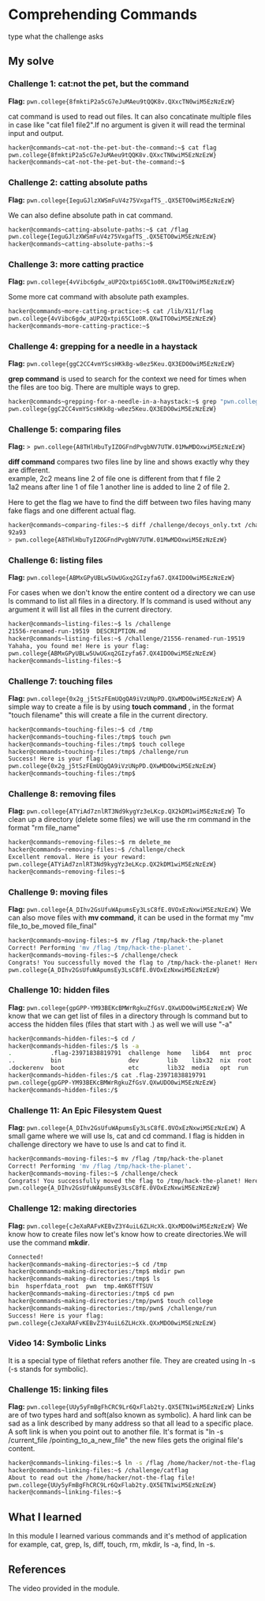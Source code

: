 # Comprehending Commands
type what the challenge asks

## My solve
### Challenge 1: cat:not the pet, but the command
**Flag:** `pwn.college{8fmktiP2a5cG7eJuMAeu9tQQK8v.QXxcTN0wiM5EzNzEzW}`

cat command is used to read out files. It can also concatinate multiple files in case like "cat file1 file2".If no argument is given it will read the terminal input and output.
```bash
hacker@commands~cat-not-the-pet-but-the-command:~$ cat flag
pwn.college{8fmktiP2a5cG7eJuMAeu9tQQK8v.QXxcTN0wiM5EzNzEzW}
hacker@commands~cat-not-the-pet-but-the-command:~$
```

### Challenge 2: catting absolute paths
**Flag:** `pwn.college{IeguGJlzXWSmFuV4z75VxgafTS_.QX5ETO0wiM5EzNzEzW}`

We can also define absolute path in cat command.
```bash
hacker@commands~catting-absolute-paths:~$ cat /flag
pwn.college{IeguGJlzXWSmFuV4z75VxgafTS_.QX5ETO0wiM5EzNzEzW}
hacker@commands~catting-absolute-paths:~$
```

### Challenge 3: more catting practice
**Flag:** `pwn.college{4vVibc6gdw_aUP2Qxtpi65C1o0R.QXwITO0wiM5EzNzEzW}`

Some more cat command with absolute path examples.
```bash
hacker@commands~more-catting-practice:~$ cat /lib/X11/flag
pwn.college{4vVibc6gdw_aUP2Qxtpi65C1o0R.QXwITO0wiM5EzNzEzW}
hacker@commands~more-catting-practice:~$
```

### Challenge 4: grepping for a needle in a haystack
**Flag:** `pwn.college{ggC2CC4vmYScsHKk8g-w8ez5Keu.QX3EDO0wiM5EzNzEzW}`

**grep command** is used to search for the context we need for times when the files are too big. There are multiple ways to grep.

```bash
hacker@commands~grepping-for-a-needle-in-a-haystack:~$ grep "pwn.college" /challenge/data.txt
pwn.college{ggC2CC4vmYScsHKk8g-w8ez5Keu.QX3EDO0wiM5EzNzEzW}
```

### Challenge 5: comparing files
**Flag:** `> pwn.college{A8THlHbuTyIZOGFndPvgbNV7UTW.01MwMDOxwiM5EzNzEzW}`

**diff command** compares two files line by line and shows exactly why they are different. 
<br>
example, 2c2 means line 2 of file one is different from that f file 2<br>
1a2 means after line 1 of file 1 another line is added to line 2 of file 2.

Here to get the flag we have to find the diff between two files having many fake flags and one different actual flag.


```bash
hacker@commands~comparing-files:~$ diff /challenge/decoys_only.txt /challenge/decoys_and_real.txt
92a93
> pwn.college{A8THlHbuTyIZOGFndPvgbNV7UTW.01MwMDOxwiM5EzNzEzW}
```

### Challenge 6: listing files
**Flag:** `pwn.college{ABMxGPyUBLw5UwUGxq2GIzyfa67.QX4IDO0wiM5EzNzEzW}`

For cases when we don't know the entire content od a directory we can use ls command to list all files in a directory.
If ls command is used without any argument it will list all files in the current directory.

```bash
hacker@commands~listing-files:~$ ls /challenge
21556-renamed-run-19519  DESCRIPTION.md
hacker@commands~listing-files:~$ /challenge/21556-renamed-run-19519
Yahaha, you found me! Here is your flag:
pwn.college{ABMxGPyUBLw5UwUGxq2GIzyfa67.QX4IDO0wiM5EzNzEzW}
hacker@commands~listing-files:~$
```

### Challenge 7: touching files
**Flag:** `pwn.college{0x2g_j5tSzFEmUQgQA9iVzUNpPD.QXwMDO0wiM5EzNzEzW}`
A simple way to create a file is by using **touch command** , in the format "touch filename" this will create a file in the current directory.

```bash
hacker@commands~touching-files:~$ cd /tmp
hacker@commands~touching-files:/tmp$ touch pwn
hacker@commands~touching-files:/tmp$ touch college
hacker@commands~touching-files:/tmp$ /challenge/run
Success! Here is your flag:
pwn.college{0x2g_j5tSzFEmUQgQA9iVzUNpPD.QXwMDO0wiM5EzNzEzW}
hacker@commands~touching-files:/tmp$
```

### Challenge 8: removing files
**Flag:** `pwn.college{ATYiAd7znlRT3Nd9kygYz3eLKcp.QX2kDM1wiM5EzNzEzW}`
To clean up a directory (delete some files) we will use the rm command in the format "rm file_name"
```bash
hacker@commands~removing-files:~$ rm delete_me
hacker@commands~removing-files:~$ /challenge/check
Excellent removal. Here is your reward:
pwn.college{ATYiAd7znlRT3Nd9kygYz3eLKcp.QX2kDM1wiM5EzNzEzW}
hacker@commands~removing-files:~$
```

### Challenge 9: moving files
**Flag:** `pwn.college{A_DIhv2GsUfuWApumsEy3LsC8fE.0VOxEzNxwiM5EzNzEzW}`
We can also move files with **mv command**, it can be used in the format my "mv file_to_be_moved file_final"
```bash
hacker@commands~moving-files:~$ mv /flag /tmp/hack-the-planet
Correct! Performing 'mv /flag /tmp/hack-the-planet'.
hacker@commands~moving-files:~$ /challenge/check
Congrats! You successfully moved the flag to /tmp/hack-the-planet! Here it is:
pwn.college{A_DIhv2GsUfuWApumsEy3LsC8fE.0VOxEzNxwiM5EzNzEzW}
```

### Challenge 10: hidden files
**Flag:** `pwn.college{gpGPP-YM93BEKcBMWrRgkuZfGsV.QXwUDO0wiM5EzNzEzW}`
We know that we can get list of files in a directory through ls command but to access the hidden files (files that start with .) as well we will use "-a"  
```bash
hacker@commands~hidden-files:~$ cd /
hacker@commands~hidden-files:/$ ls -a
.           .flag-23971838819791  challenge  home   lib64   mnt  proc  sbin  tmp
..          bin                   dev        lib    libx32  nix  root  srv   usr
.dockerenv  boot                  etc        lib32  media   opt  run   sys   var
hacker@commands~hidden-files:/$ cat .flag-23971838819791
pwn.college{gpGPP-YM93BEKcBMWrRgkuZfGsV.QXwUDO0wiM5EzNzEzW}
hacker@commands~hidden-files:/$
```


### Challenge 11: An Epic Filesystem Quest
**Flag:** `pwn.college{A_DIhv2GsUfuWApumsEy3LsC8fE.0VOxEzNxwiM5EzNzEzW}`
A small game where we will use ls, cat and cd command. I flag is hidden in challenge directory we have to use ls and cat to find it.
```bash
hacker@commands~moving-files:~$ mv /flag /tmp/hack-the-planet
Correct! Performing 'mv /flag /tmp/hack-the-planet'.
hacker@commands~moving-files:~$ /challenge/check
Congrats! You successfully moved the flag to /tmp/hack-the-planet! Here it is:
pwn.college{A_DIhv2GsUfuWApumsEy3LsC8fE.0VOxEzNxwiM5EzNzEzW}
```
### Challenge 12: making directories
**Flag:** `pwn.college{cJeXaRAFvKEBvZ3Y4uiL6ZLHcXk.QXxMDO0wiM5EzNzEzW}`
We know how to create files now let's know how to create directories.We will use the command **mkdir**.
```bash
Connected!
hacker@commands~making-directories:~$ cd /tmp
hacker@commands~making-directories:/tmp$ mkdir pwn
hacker@commands~making-directories:/tmp$ ls
bin  hsperfdata_root  pwn  tmp.4mK6TfTSUV
hacker@commands~making-directories:/tmp$ cd pwn
hacker@commands~making-directories:/tmp/pwn$ touch college
hacker@commands~making-directories:/tmp/pwn$ /challenge/run
Success! Here is your flag:
pwn.college{cJeXaRAFvKEBvZ3Y4uiL6ZLHcXk.QXxMDO0wiM5EzNzEzW}
```

### Video 14: Symbolic Links
It is a special type of filethat refers another file.
They are created using ln -s (-s stands for symbolic). 

### Challenge 15: linking files
**Flag:** `pwn.college{UUy5yFmBgFhCRC9Lr6QxFlab2ty.QX5ETN1wiM5EzNzEzW}`
Links are of two types hard and soft(also known as symbolic). A hard link can be sad as a link described by many address so that all lead to a specific place. A soft link is when you point out to another file. It's format is "ln -s /current_file /pointing_to_a_new_file"  the new files gets the original file's content.

```bash
hacker@commands~linking-files:~$ ln -s /flag /home/hacker/not-the-flag
hacker@commands~linking-files:~$ /challenge/catflag
About to read out the /home/hacker/not-the-flag file!
pwn.college{UUy5yFmBgFhCRC9Lr6QxFlab2ty.QX5ETN1wiM5EzNzEzW}
hacker@commands~linking-files:~$
```
## What I learned
In this module I learned various commands and it's method of application for example, cat, grep, ls, diff, touch, rm, mkdir, ls -a, find, ln -s.

## References 
The video provided in the module.

